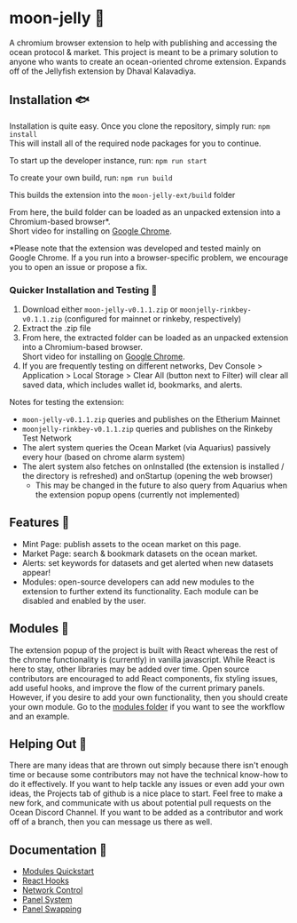 # moon-jelly :hibiscus:
A chromium browser extension to help with publishing and accessing the ocean protocol & market. 
This project is meant to be a primary solution to anyone who wants to create an ocean-oriented chrome extension.
Expands off of the Jellyfish extension by Dhaval Kalavadiya.

## Installation :fish:
Installation is quite easy. Once you clone the repository, simply run:
`npm install`  
This will install all of the required node packages for you to continue.  

To start up the developer instance, run:
`npm run start`  

To create your own build, run:
`npm run build`  

This builds the extension into the `moon-jelly-ext/build` folder  

From here, the build folder can be loaded as an unpacked extension into a Chromium-based browser*.  
Short video for installing on [Google Chrome](https://www.youtube.com/watch?v=oswjtLwCUqg).  

*Please note that the extension was developed and tested mainly on Google Chrome. If a you run into a browser-specific problem, we encourage you to open an issue or propose a fix. 

### Quicker Installation and Testing :whale:
1. Download either `moon-jelly-v0.1.1.zip` or `moonjelly-rinkbey-v0.1.1.zip` (configured for mainnet or rinkeby, respectively)  
2. Extract the .zip file
3. From here, the extracted folder can be loaded as an unpacked extension into a Chromium-based browser.  
    Short video for installing on [Google Chrome](https://www.youtube.com/watch?v=oswjtLwCUqg).  
4. If you are frequently testing on different networks, Dev Console > Application > Local Storage > Clear All (button next to Filter) will clear all saved data, which includes wallet id, bookmarks, and alerts.

Notes for testing the extension:
- `moon-jelly-v0.1.1.zip` queries and publishes on the Etherium Mainnet
- `moonjelly-rinkbey-v0.1.1.zip` queries and publishes on the Rinkeby Test Network
- The alert system queries the Ocean Market (via Aquarius) passively every hour (based on chrome alarm system)
- The alert system also fetches on onInstalled (the extension is installed / the directory is refreshed) and onStartup (opening the web browser)
    - This may be changed in the future to also query from Aquarius when the extension popup opens (currently not implemented)

## Features :fishing_pole_and_fish:
- Mint Page: publish assets to the ocean market on this page.
- Market Page: search & bookmark datasets on the ocean market.
- Alerts: set keywords for datasets and get alerted when new datasets appear!
- Modules: open-source developers can add new modules to the extension to further extend its functionality. Each module can be disabled and enabled by the user.

## Modules :whale2:
The extension popup of the project is built with React whereas the rest of the chrome functionality is (currently) in vanilla javascript. While React is here to stay, other libraries may be added over time.
Open source contributors are encouraged to add React components, fix styling issues, add useful hooks, and improve the flow of the current primary panels. However, if you desire to add your own functionality, then you should create your own module.
Go to the [modules folder](https://github.com/jboetticher/moon-jelly/tree/main/moon-jelly-ext/src/modules) if you want to see the workflow and an example.

## Helping Out :tropical_fish:
There are many ideas that are thrown out simply because there isn't enough time or because some contributors may not have the technical know-how to do it effectively. If you want to help tackle any issues or even add your own ideas, the Projects tab of github is a nice place to start.
Feel free to make a new fork, and communicate with us about potential pull requests on the Ocean Discord Channel. If you want to be added as a contributor and work off of a branch, then you can message us there as well.

## Documentation :water_buffalo:
- [Modules Quickstart](https://github.com/jboetticher/moon-jelly/tree/main/moon-jelly-ext/src/modules)
- [React Hooks](https://github.com/jboetticher/moon-jelly/tree/main/moon-jelly-ext/src/functionality)
- [Network Control](https://github.com/jboetticher/moon-jelly/tree/main/moon-jelly-ext/src#network-control)
- [Panel System](https://github.com/jboetticher/moon-jelly/tree/main/moon-jelly-ext/src#appjs)
- [Panel Swapping](https://github.com/jboetticher/moon-jelly/tree/main/moon-jelly-ext/src#panel-swapping-breakdown)

